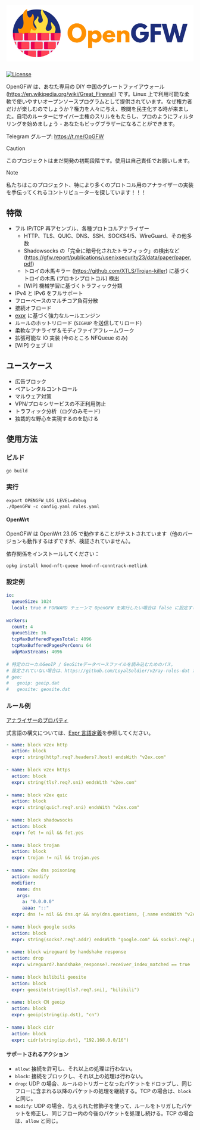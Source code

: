 # ![OpenGFW](docs/logo.png)

[![License][1]][2]

[1]: https://img.shields.io/badge/License-MPL_2.0-brightgreen.svg
[2]: LICENSE

OpenGFW は、あなた専用の DIY 中国のグレートファイアウォール (https://en.wikipedia.org/wiki/Great_Firewall) です。Linux 上で利用可能な柔軟で使いやすいオープンソースプログラムとして提供されています。なぜ権力者だけが楽しむのでしょうか？権力を人々に与え、検閲を民主化する時が来ました。自宅のルーターにサイバー主権のスリルをもたらし、プロのようにフィルタリングを始めましょう - あなたもビッグブラザーになることができます。

Telegram グループ: https://t.me/OpGFW

> [!CAUTION]
> このプロジェクトはまだ開発の初期段階です。使用は自己責任でお願いします。

> [!NOTE]
> 私たちはこのプロジェクト、特により多くのプロトコル用のアナライザーの実装を手伝ってくれるコントリビューターを探しています！！！

## 特徴

- フル IP/TCP 再アセンブル、各種プロトコルアナライザー
  - HTTP、TLS、QUIC、DNS、SSH、SOCKS4/5、WireGuard、その他多数
  - Shadowsocks の「完全に暗号化されたトラフィック」の検出など (https://gfw.report/publications/usenixsecurity23/data/paper/paper.pdf)
  - トロイの木馬キラー (https://github.com/XTLS/Trojan-killer) に基づくトロイの木馬 (プロキシプロトコル) 検出
  - [WIP] 機械学習に基づくトラフィック分類
- IPv4 と IPv6 をフルサポート
- フローベースのマルチコア負荷分散
- 接続オフロード
- [expr](https://github.com/expr-lang/expr) に基づく強力なルールエンジン
- ルールのホットリロード (`SIGHUP` を送信してリロード)
- 柔軟なアナライザ＆モディファイアフレームワーク
- 拡張可能な IO 実装 (今のところ NFQueue のみ)
- [WIP] ウェブ UI

## ユースケース

- 広告ブロック
- ペアレンタルコントロール
- マルウェア対策
- VPN/プロキシサービスの不正利用防止
- トラフィック分析（ログのみモード）
- 独裁的な野心を実現するのを助ける

## 使用方法

### ビルド

```shell
go build
```

### 実行

```shell
export OPENGFW_LOG_LEVEL=debug
./OpenGFW -c config.yaml rules.yaml
```

#### OpenWrt

OpenGFW は OpenWrt 23.05 で動作することがテストされています（他のバージョンも動作するはずですが、検証されていません）。

依存関係をインストールしてください：

```shell
opkg install kmod-nft-queue kmod-nf-conntrack-netlink
```

### 設定例

```yaml
io:
  queueSize: 1024
  local: true # FORWARD チェーンで OpenGFW を実行したい場合は false に設定する

workers:
  count: 4
  queueSize: 16
  tcpMaxBufferedPagesTotal: 4096
  tcpMaxBufferedPagesPerConn: 64
  udpMaxStreams: 4096

# 特定のローカルGeoIP / GeoSiteデータベースファイルを読み込むためのパス。
# 設定されていない場合は、https://github.com/LoyalSoldier/v2ray-rules-dat から自動的にダウンロードされます。
# geo:
#   geoip: geoip.dat
#   geosite: geosite.dat
```

### ルール例

[アナライザーのプロパティ](docs/Analyzers.md)

式言語の構文については、[Expr 言語定義](https://expr-lang.org/docs/language-definition)を参照してください。

```yaml
- name: block v2ex http
  action: block
  expr: string(http?.req?.headers?.host) endsWith "v2ex.com"

- name: block v2ex https
  action: block
  expr: string(tls?.req?.sni) endsWith "v2ex.com"

- name: block v2ex quic
  action: block
  expr: string(quic?.req?.sni) endsWith "v2ex.com"

- name: block shadowsocks
  action: block
  expr: fet != nil && fet.yes

- name: block trojan
  action: block
  expr: trojan != nil && trojan.yes

- name: v2ex dns poisoning
  action: modify
  modifier:
    name: dns
    args:
      a: "0.0.0.0"
      aaaa: "::"
  expr: dns != nil && dns.qr && any(dns.questions, {.name endsWith "v2ex.com"})

- name: block google socks
  action: block
  expr: string(socks?.req?.addr) endsWith "google.com" && socks?.req?.port == 80

- name: block wireguard by handshake response
  action: drop
  expr: wireguard?.handshake_response?.receiver_index_matched == true

- name: block bilibili geosite
  action: block
  expr: geosite(string(tls?.req?.sni), "bilibili")

- name: block CN geoip
  action: block
  expr: geoip(string(ip.dst), "cn")

- name: block cidr
  action: block
  expr: cidr(string(ip.dst), "192.168.0.0/16")
```

#### サポートされるアクション

- `allow`: 接続を許可し、それ以上の処理は行わない。
- `block`: 接続をブロックし、それ以上の処理は行わない。
- `drop`: UDP の場合、ルールのトリガーとなったパケットをドロップし、同じフローに含まれる以降のパケットの処理を継続する。TCP の場合は、`block` と同じ。
- `modify`: UDP の場合、与えられた修飾子を使って、ルールをトリガしたパケットを修正し、同じフロー内の今後のパケットを処理し続ける。TCP の場合は、`allow` と同じ。
